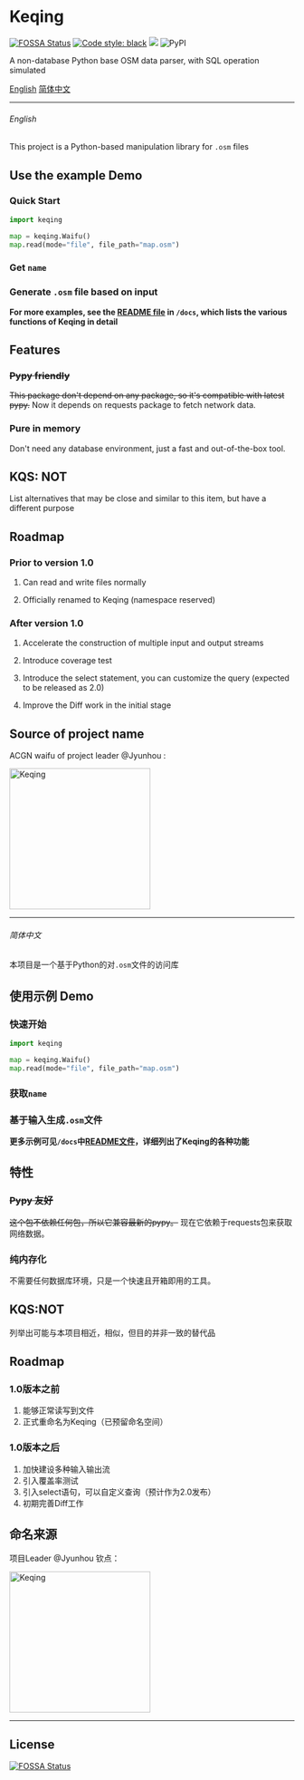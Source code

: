 # Keqing

[![FOSSA Status](https://app.fossa.com/api/projects/git%2Bgithub.com%2FOSMChina%2FKeqing.svg?type=shield)](https://app.fossa.com/projects/git%2Bgithub.com%2FOSMChina%2FKeqing?ref=badge_shield)
<a href="https://github.com/psf/black"><img alt="Code style: black" src="https://img.shields.io/badge/code%20style-black-000000.svg"></a>
![](https://img.shields.io/badge/stable--version-v0.6.0-green)
![PyPI](https://img.shields.io/pypi/v/Keqing)

A non-database Python base OSM data parser, with SQL operation simulated 

[English](https://github.com/OSMChina/Keqing/#english) [简体中文](https://github.com/OSMChina/Keqing/#简体中文)

----------

###### English

This project is a Python-based manipulation library for `.osm` files

## Use the example Demo

### Quick Start

```python
import keqing

map = keqing.Waifu()
map.read(mode="file", file_path="map.osm")
```

### Get `name`

### Generate `.osm` file based on input

**For more examples, see the [README file](/docs/README.md) in `/docs`, which lists the various functions of Keqing in detail**

## Features

### <del>Pypy friendly</del>

<del>This package don't depend on any package, so it's compatible with latest pypy.</del> Now it depends on requests package to fetch network data.

### Pure in memory

Don't need any database environment, just a fast and out-of-the-box tool.

## KQS: NOT

List alternatives that may be close and similar to this item, but have a different purpose

## Roadmap

### Prior to version 1.0

1. Can read and write files normally

2. Officially renamed to Keqing (namespace reserved)

### After version 1.0

1. Accelerate the construction of multiple input and output streams

2. Introduce coverage test

3. Introduce the select statement, you can customize the query (expected to be released as 2.0)

4. Improve the Diff work in the initial stage

## Source of project name

ACGN waifu of project leader @Jyunhou :

<a herf="https://zh.wikipedia.org/wiki/%E5%8E%9F%E7%A5%9E%E8%A7%92%E8%89%B2%E5%88%97%E8%A1%A8#%E7%92%83%E6%9C%88%E4%B8%83%E6%98%9F"><img alt="Keqing" src="https://avatars.githubusercontent.com/u/45530478?v=4" width=249px></a>

----------

###### 简体中文

本项目是一个基于Python的对`.osm`文件的访问库

## 使用示例 Demo

### 快速开始

```python
import keqing

map = keqing.Waifu()
map.read(mode="file", file_path="map.osm")
```

### 获取`name`

### 基于输入生成`.osm`文件

**更多示例可见`/docs`中[README文件](/docs/README.md)，详细列出了Keqing的各种功能**

## 特性

### <del>Pypy 友好</del>

<del>这个包不依赖任何包，所以它兼容最新的pypy。</del> 现在它依赖于requests包来获取网络数据。

### 纯内存化

不需要任何数据库环境，只是一个快速且开箱即用的工具。

## KQS:NOT

列举出可能与本项目相近，相似，但目的并非一致的替代品

## Roadmap

### 1.0版本之前
1. 能够正常读写到文件
2. 正式重命名为Keqing（已预留命名空间）

### 1.0版本之后
1. 加快建设多种输入输出流
2. 引入覆盖率测试
3. 引入select语句，可以自定义查询（预计作为2.0发布）
4. 初期完善Diff工作

## 命名来源

项目Leader @Jyunhou 钦点：

<a herf="https://zh.wikipedia.org/wiki/%E5%8E%9F%E7%A5%9E%E8%A7%92%E8%89%B2%E5%88%97%E8%A1%A8#%E7%92%83%E6%9C%88%E4%B8%83%E6%98%9F"><img alt="Keqing" src="https://avatars.githubusercontent.com/u/45530478?v=4" width=249px></a>

----------

## License
[![FOSSA Status](https://app.fossa.com/api/projects/git%2Bgithub.com%2FOSMChina%2FOSMChina-Keqing_Sword.svg?type=large)](https://app.fossa.com/projects/git%2Bgithub.com%2FOSMChina%2FOSMChina-Keqing_Sword?ref=badge_large)
